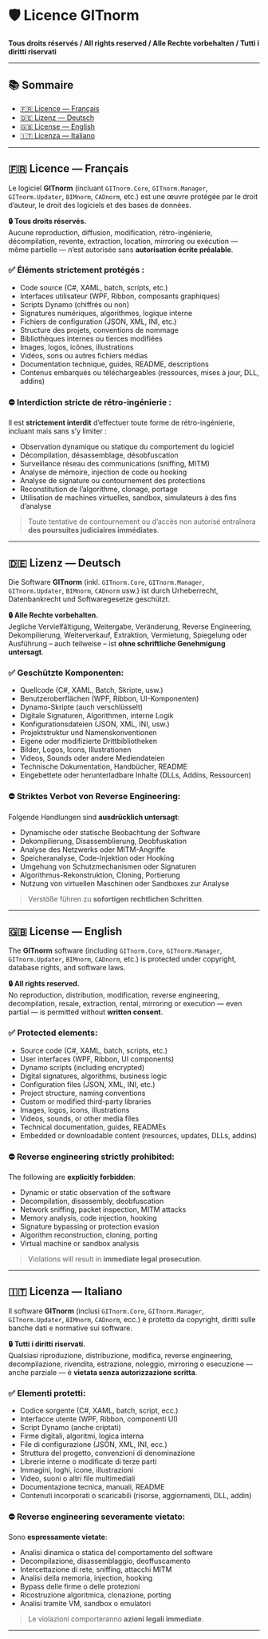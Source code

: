 # 🛡️ Licence GITnorm

**Tous droits réservés / All rights reserved / Alle Rechte vorbehalten / Tutti i diritti riservati**

---

## 📚 Sommaire

- [🇫🇷 Licence — Français](#-licence--français)
- [🇩🇪 Lizenz — Deutsch](#-lizenz--deutsch)
- [🇬🇧 License — English](#-license--english)
- [🇮🇹 Licenza — Italiano](#-licenza--italiano)

---

## 🇫🇷 Licence — Français

Le logiciel **GITnorm** (incluant `GITnorm.Core`, `GITnorm.Manager`, `GITnorm.Updater`, `BIMnorm`, `CADnorm`, etc.) est une œuvre protégée par le droit d’auteur, le droit des logiciels et des bases de données.

**🔒 Tous droits réservés.**  
Aucune reproduction, diffusion, modification, rétro-ingénierie, décompilation, revente, extraction, location, mirroring ou exécution — même partielle — n’est autorisée sans **autorisation écrite préalable**.

### ✅ Éléments strictement protégés :

- Code source (C#, XAML, batch, scripts, etc.)
- Interfaces utilisateur (WPF, Ribbon, composants graphiques)
- Scripts Dynamo (chiffrés ou non)
- Signatures numériques, algorithmes, logique interne
- Fichiers de configuration (JSON, XML, INI, etc.)
- Structure des projets, conventions de nommage
- Bibliothèques internes ou tierces modifiées
- Images, logos, icônes, illustrations
- Vidéos, sons ou autres fichiers médias
- Documentation technique, guides, README, descriptions
- Contenus embarqués ou téléchargeables (ressources, mises à jour, DLL, addins)

### ⛔ Interdiction stricte de rétro-ingénierie :

Il est **strictement interdit** d’effectuer toute forme de rétro-ingénierie, incluant mais sans s’y limiter :

- Observation dynamique ou statique du comportement du logiciel
- Décompilation, désassemblage, désobfuscation
- Surveillance réseau des communications (sniffing, MITM)
- Analyse de mémoire, injection de code ou hooking
- Analyse de signature ou contournement des protections
- Reconstitution de l’algorithme, clonage, portage
- Utilisation de machines virtuelles, sandbox, simulateurs à des fins d’analyse

> Toute tentative de contournement ou d’accès non autorisé entraînera **des poursuites judiciaires immédiates**.

---

## 🇩🇪 Lizenz — Deutsch

Die Software **GITnorm** (inkl. `GITnorm.Core`, `GITnorm.Manager`, `GITnorm.Updater`, `BIMnorm`, `CADnorm` usw.) ist durch Urheberrecht, Datenbankrecht und Softwaregesetze geschützt.

**🔒 Alle Rechte vorbehalten.**  
Jegliche Vervielfältigung, Weitergabe, Veränderung, Reverse Engineering, Dekompilierung, Weiterverkauf, Extraktion, Vermietung, Spiegelung oder Ausführung – auch teilweise – ist **ohne schriftliche Genehmigung untersagt**.

### ✅ Geschützte Komponenten:

- Quellcode (C#, XAML, Batch, Skripte, usw.)
- Benutzeroberflächen (WPF, Ribbon, UI-Komponenten)
- Dynamo-Skripte (auch verschlüsselt)
- Digitale Signaturen, Algorithmen, interne Logik
- Konfigurationsdateien (JSON, XML, INI, usw.)
- Projektstruktur und Namenskonventionen
- Eigene oder modifizierte Drittbibliotheken
- Bilder, Logos, Icons, Illustrationen
- Videos, Sounds oder andere Mediendateien
- Technische Dokumentation, Handbücher, README
- Eingebettete oder herunterladbare Inhalte (DLLs, Addins, Ressourcen)

### ⛔ Striktes Verbot von Reverse Engineering:

Folgende Handlungen sind **ausdrücklich untersagt**:

- Dynamische oder statische Beobachtung der Software
- Dekompilierung, Disassemblierung, Deobfuskation
- Analyse des Netzwerks oder MITM-Angriffe
- Speicheranalyse, Code-Injektion oder Hooking
- Umgehung von Schutzmechanismen oder Signaturen
- Algorithmus-Rekonstruktion, Cloning, Portierung
- Nutzung von virtuellen Maschinen oder Sandboxes zur Analyse

> Verstöße führen zu **sofortigen rechtlichen Schritten**.

---

## 🇬🇧 License — English

The **GITnorm** software (including `GITnorm.Core`, `GITnorm.Manager`, `GITnorm.Updater`, `BIMnorm`, `CADnorm`, etc.) is protected under copyright, database rights, and software laws.

**🔒 All rights reserved.**  
No reproduction, distribution, modification, reverse engineering, decompilation, resale, extraction, rental, mirroring or execution — even partial — is permitted without **written consent**.

### ✅ Protected elements:

- Source code (C#, XAML, batch, scripts, etc.)
- User interfaces (WPF, Ribbon, UI components)
- Dynamo scripts (including encrypted)
- Digital signatures, algorithms, business logic
- Configuration files (JSON, XML, INI, etc.)
- Project structure, naming conventions
- Custom or modified third-party libraries
- Images, logos, icons, illustrations
- Videos, sounds, or other media files
- Technical documentation, guides, READMEs
- Embedded or downloadable content (resources, updates, DLLs, addins)

### ⛔ Reverse engineering strictly prohibited:

The following are **explicitly forbidden**:

- Dynamic or static observation of the software
- Decompilation, disassembly, deobfuscation
- Network sniffing, packet inspection, MITM attacks
- Memory analysis, code injection, hooking
- Signature bypassing or protection evasion
- Algorithm reconstruction, cloning, porting
- Virtual machine or sandbox analysis

> Violations will result in **immediate legal prosecution**.

---

## 🇮🇹 Licenza — Italiano

Il software **GITnorm** (inclusi `GITnorm.Core`, `GITnorm.Manager`, `GITnorm.Updater`, `BIMnorm`, `CADnorm`, ecc.) è protetto da copyright,
diritti sulle banche dati e normative sui software.

**🔒 Tutti i diritti riservati.**  
Qualsiasi riproduzione, distribuzione, modifica, reverse engineering, decompilazione, rivendita, estrazione, noleggio, mirroring o esecuzione — anche parziale — è **vietata senza autorizzazione scritta**.

### ✅ Elementi protetti:

- Codice sorgente (C#, XAML, batch, script, ecc.)
- Interfacce utente (WPF, Ribbon, componenti UI)
- Script Dynamo (anche criptati)
- Firme digitali, algoritmi, logica interna
- File di configurazione (JSON, XML, INI, ecc.)
- Struttura del progetto, convenzioni di denominazione
- Librerie interne o modificate di terze parti
- Immagini, loghi, icone, illustrazioni
- Video, suoni o altri file multimediali
- Documentazione tecnica, manuali, README
- Contenuti incorporati o scaricabili (risorse, aggiornamenti, DLL, addin)

### ⛔ Reverse engineering severamente vietato:

Sono **espressamente vietate**:

- Analisi dinamica o statica del comportamento del software
- Decompilazione, disassemblaggio, deoffuscamento
- Intercettazione di rete, sniffing, attacchi MITM
- Analisi della memoria, injection, hooking
- Bypass delle firme o delle protezioni
- Ricostruzione algoritmica, clonazione, porting
- Analisi tramite VM, sandbox o emulatori

> Le violazioni comporteranno **azioni legali immediate**.

---
